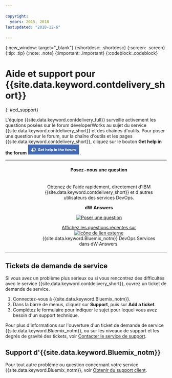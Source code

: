 ```yaml
---

copyright:
  years: 2015, 2018
lastupdated: "2018-12-6"

---
```


{:new_window: target="_blank"}
{:shortdesc: .shortdesc}
{:screen: .screen}
{:tip: .tip}
{:note: .note}
{:important: .important}
{:codeblock:.codeblock}


# Aide et support pour {{site.data.keyword.contdelivery_short}}    
{: #cd_support}  

L'équipe {{site.data.keyword.contdelivery_full}} surveille activement les questions posées sur le forum developerWorks au sujet du service {{site.data.keyword.contdelivery_short}} et des chaînes d'outils. Pour poser une question sur le forum, sur la chaîne d'outils et les pages {{site.data.keyword.contdelivery_short}}, cliquez sur le bouton **Get help in the forum** ![bouton **Get help in the forum**](images/get_help_in_the_forum.png).

<table>
<tr>
<th style="width:20%"> &nbsp; &nbsp; &nbsp;</th>
 <th style="text-align:center;width=60%">
 <strong>Posez-nous une question</strong> </th>
<th> &nbsp; &nbsp; &nbsp;</th>
</tr>
<tr>
<td> </td>
  <td align="center">
  <p>Obtenez de l'aide rapidement, directement d'IBM {{site.data.keyword.contdelivery_short}} et d'autres utilisateurs des services DevOps.</p>
  <b>dW Answers</b>
  <p>
   <a class="xref" href="https://developer.ibm.com/answers/questions/ask/?topics=devops-services,bluemix" target="_blank" title="(S'ouvre dans un nouvel onglet ou une nouvelle fenêtre)"><img class="image" src="images/ask-a-question.png" alt="Poser une question"/></a></p>
   <p>
    <a class="xref" href="https://developer.ibm.com/answers/topics/devops-services.html" target="_blank" title="(S'ouvre dans un nouvel onglet ou une nouvelle fenêtre)">Affichez les questions récentes sur <img class="image" src="../../icons/launch-glyph.svg" alt="Icône de lien externe"/></a> {{site.data.keyword.Bluemix_notm}} DevOps Services dans dW Answers.</p>
 </td>
 <td></td>
    </tr>
  </table>  


## Tickets de demande de service

Si vous avez un problème plus sérieux ou si vous rencontrez des difficultés avec le service {{site.data.keyword.contdelivery_short}}, ouvrez un ticket de demande de service.    

1. Connectez-vous à {{site.data.keyword.Bluemix_notm}}.
1. Dans la barre de menus, cliquez sur **Support**, puis sur **Add a ticket**.
1. Complétez le formulaire pour indiquer le sujet pour lequel vous avez besoin d'un support technique.

Pour plus d'informations sur l'ouverture d'un ticket de demande de service {{site.data.keyword.Bluemix_notm}}, ou sur les niveaux de support et les degrés de gravité des tickets, voir [Contacter le service de support](https://cloud.ibm.com/docs/support/index.html#contacting-support).


## Support d'{{site.data.keyword.Bluemix_notm}}
Pour tout autre problème ou question concernant votre service {{site.data.keyword.Bluemix_notm}}, voir [Obtenir du support client](https://www.{DomainName}/docs/support/index.html#getting-customer-support).
